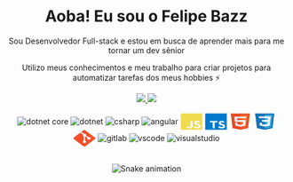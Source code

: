 <link rel="stylesheet" href="https://cdn.jsdelivr.net/gh/devicons/devicon@v2.15.1/devicon.min.css">
<div>
  
  <h1 align="center">
    Aoba! Eu sou o Felipe Bazz 
  </h1>
  
  <p align="center">
    Sou Desenvolvedor Full-stack e estou em busca de aprender mais para me tornar um dev sênior
  </p>
  
  <p align="center"> 
    Utilizo meus conhecimentos e meu trabalho para criar projetos para automatizar tarefas dos meus hobbies ⚡
  </p>
  
</div>

<div align="center">
  <a href="https://github.com/duribeiro">
    <img height="130em" src="https://github-readme-stats.vercel.app/api?username=felipebazz&count_private=true&include_all_commits=true&show_icons=true&theme=slateorange&hide_border=false&show_owner=true"/>
    <img height="130em" src="https://github-readme-stats.vercel.app/api/top-langs/?username=felipebazz&theme=slateorange&hide_border=false&&layout=compact"/>
  </a>
</div>

<div align="center" valign="top"><br>
  <img align="center" alt="dotnet core" height="30" width="40" src="https://cdn.jsdelivr.net/gh/devicons/devicon/icons/dotnetcore/dotnetcore-original.svg" />
  <img align="center" alt="dotnet" height="30" width="40" src="https://cdn.jsdelivr.net/gh/devicons/devicon/icons/dot-net/dot-net-plain-wordmark.svg" />
  <img align="center" alt="csharp" height="30" width="40" src="https://cdn.jsdelivr.net/gh/devicons/devicon/icons/csharp/csharp-original.svg" />
  <img align="center" alt="angular" height="30" width="40" src="https://cdn.jsdelivr.net/gh/devicons/devicon/icons/angularjs/angularjs-plain.svg" />
  <img align="center" alt="Js" height="30" width="40" src="https://raw.githubusercontent.com/devicons/devicon/master/icons/javascript/javascript-plain.svg">
  <img align="center" alt="Js" height="30" width="40" src="https://raw.githubusercontent.com/devicons/devicon/master/icons/typescript/typescript-plain.svg">
  <img align="center" alt="HTML" height="30" width="40" src="https://raw.githubusercontent.com/devicons/devicon/master/icons/html5/html5-original.svg">
  <img align="center" alt="CSS" height="30" width="40" src="https://raw.githubusercontent.com/devicons/devicon/master/icons/css3/css3-original.svg">
  <img align="center" alt="git" height="30" width="40" src="https://raw.githubusercontent.com/devicons/devicon/master/icons/git/git-original.svg">
  <img align="center" alt="gitlab" height="30" width="40" src="https://cdn.jsdelivr.net/gh/devicons/devicon/icons/gitlab/gitlab-original.svg" />
  <img align="center" alt="vscode" height="30" width="40" src="https://cdn.jsdelivr.net/gh/devicons/devicon/icons/vscode/vscode-original.svg" />
  <img align="center" alt="visualstudio" height="30" width="40" src="https://cdn.jsdelivr.net/gh/devicons/devicon/icons/visualstudio/visualstudio-plain.svg" />
</div><br>

<div align="center">

  ![Snake animation](https://raw.githubusercontent.com/felipebazz/legendarygodspeed/output/snake.svg)
  
</div>
